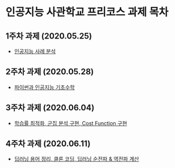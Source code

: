 # 인공지능 사관학교 프리코스 과제 목차

## 1주차 과제 (2020.05.25)
  - [인공지능 사례 분석](https://github.com/Choi-SeoYun/Gwangju-AI-Academy/blob/master/HW1.ipynb)
  
## 2주차 과제 (2020.05.28)
  - [파이썬과 인공지능 기초수학](https://github.com/Choi-SeoYun/Gwangju-AI-Academy/blob/master/2%EC%A3%BC%EC%B0%A8%EA%B3%BC%EC%A0%9C.ipynb)

## 3주차 과제 (2020.06.04)
  - [학습률 최적화, 군집 분석 구현, Cost Function 구현](https://github.com/Choi-SeoYun/Gwangju-AI-Academy/blob/master/3%EC%A3%BC%EC%B0%A8_%EA%B3%BC%EC%A0%9C.ipynb)
  
## 4주차 과제 (2020.06.11)
  - [딥러닝 용어 정리, 클론 코딩, 딥러닝 순전파 & 역전파 계산]()
